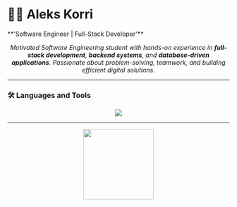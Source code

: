 <h1>👨‍💻 Aleks Korri</h1>
**'Software Engineer | Full-Stack Developer'**

<p align="center">
  <em>
    Motivated Software Engineering student with hands-on experience in <b>full-stack development</b>, 
    <b>backend systems</b>, and <b>database-driven applications</b>.  
    Passionate about problem-solving, teamwork, and building efficient digital solutions.  
  </em>
</p>

---

### 🛠️ Languages and Tools
<p align="center">
  <img src="https://skillicons.dev/icons?i=python,django,java,spring,react,nextjs,js,ts,html,css,tailwind,mysql,postgresql,sqlite,git,postman" />
</p>

---

<p align="center">
  <img src="https://github-readme-stats.vercel.app/api/top-langs/?username=alekskorri&layout=compact&theme=tokyonight&hide_border=true" height="160"/>
</p>

